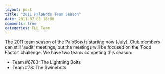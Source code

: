 ```yaml
---
layout: post
title: "2011 PaloBots Team Season"
date: 2011-07-01 18:00
comments: true
categories: FLL Team
---
```


The 2011 team season of the PaloBots is starting now (July).  Club members can still 'audit' meetings, but the
meetings will be focused on the 'Food Factor' challenge.  We have two teams competing this season:

   * Team #6763: The Lightning Bolts
   * Team #78: The Swinebots







